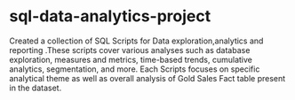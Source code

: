# sql-data-analytics-project
Created a collection of SQL Scripts for Data exploration,analytics and reporting .These scripts cover various analyses such as database exploration, measures and metrics, time-based trends, cumulative analytics, segmentation, and more. Each Scripts focuses on specific analytical theme as well as overall analysis of Gold Sales Fact table present in the dataset.
